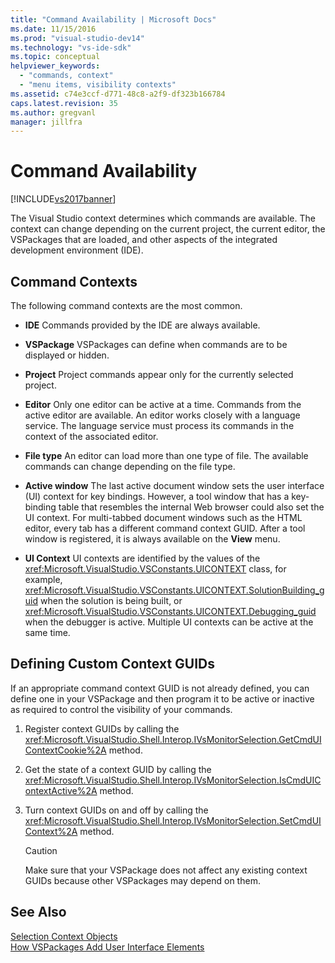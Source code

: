 ```yaml
---
title: "Command Availability | Microsoft Docs"
ms.date: 11/15/2016
ms.prod: "visual-studio-dev14"
ms.technology: "vs-ide-sdk"
ms.topic: conceptual
helpviewer_keywords: 
  - "commands, context"
  - "menu items, visibility contexts"
ms.assetid: c74e3ccf-d771-48c8-a2f9-df323b166784
caps.latest.revision: 35
ms.author: gregvanl
manager: jillfra
---
```

# Command Availability
[!INCLUDE[vs2017banner](../../includes/vs2017banner.md)]

The Visual Studio context determines which commands are available. The context can change depending on the current project, the current editor, the VSPackages that are loaded, and other aspects of the integrated development environment (IDE).  
  
## Command Contexts  
 The following command contexts are the most common.  
  
-   **IDE** Commands provided by the IDE are always available.  
  
-   **VSPackage** VSPackages can define when commands are to be displayed or hidden.  
  
-   **Project** Project commands appear only for the currently selected project.  
  
-   **Editor** Only one editor can be active at a time. Commands from the active editor are available. An editor works closely with a language service. The language service must process its commands in the context of the associated editor.  
  
-   **File type** An editor can load more than one type of file. The available commands can change depending on the file type.  
  
-   **Active window** The last active document window sets the user interface (UI) context for key bindings. However, a tool window that has a key-binding table that resembles the internal Web browser could also set the UI context. For multi-tabbed document windows such as the HTML editor, every tab has a different command context GUID. After a tool window is registered, it is always available on the **View** menu.  
  
-   **UI Context** UI contexts are identified by the values of the <xref:Microsoft.VisualStudio.VSConstants.UICONTEXT> class, for example, <xref:Microsoft.VisualStudio.VSConstants.UICONTEXT.SolutionBuilding_guid> when the solution is being built, or <xref:Microsoft.VisualStudio.VSConstants.UICONTEXT.Debugging_guid> when the debugger is active. Multiple UI contexts can be active at the same time.  
  
## Defining Custom Context GUIDs  
 If an appropriate command context GUID is not already defined, you can define one in your VSPackage and then program it to be active or inactive as required to control the visibility of your commands.  
  
1.  Register context GUIDs by calling the <xref:Microsoft.VisualStudio.Shell.Interop.IVsMonitorSelection.GetCmdUIContextCookie%2A> method.  
  
2.  Get the state of a context GUID by calling the <xref:Microsoft.VisualStudio.Shell.Interop.IVsMonitorSelection.IsCmdUIContextActive%2A> method.  
  
3.  Turn context GUIDs on and off by calling the <xref:Microsoft.VisualStudio.Shell.Interop.IVsMonitorSelection.SetCmdUIContext%2A> method.  
  
    > [!CAUTION]
    >  Make sure that your VSPackage does not affect any existing context GUIDs because other VSPackages may depend on them.  
  
## See Also  
 [Selection Context Objects](../../extensibility/internals/selection-context-objects.md)   
 [How VSPackages Add User Interface Elements](../../extensibility/internals/how-vspackages-add-user-interface-elements.md)
